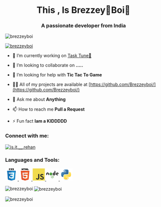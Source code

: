 <h1 align="center">This , Is Brezzey💨Boi👦</h1>
<h3 align="center">A passionate developer from India</h3>

<p align="left"> <img src="https://komarev.com/ghpvc/?username=brezzeyboi&label=Profile%20views&color=0ea9b4&style=plastic" alt="brezzeyboi" /> </p>

<p align="left"> <a href="https://github.com/ryo-ma/github-profile-trophy"><img src="https://github-profile-trophy.vercel.app/?username=brezzeyboi" alt="brezzeyboi" /></a> </p>

- 🔭 I’m currently working on [Task Tune📝](https://github.com/Brezzeyboi/To-Do-list-web-app)

- 👯 I’m looking to collaborate on **.....**

- 🤝 I’m looking for help with **Tic Tac To Game**

- 👨‍💻 All of my projects are available at [https://github.com/Brezzeyboi/](https://github.com/Brezzeyboi/)

- 💬 Ask me about **Anything**

- 📫 How to reach me **Pull a Request**

- ⚡ Fun fact **Iam a KIDDDDD**

<h3 align="left">Connect with me:</h3>
<p align="left">
<a href="https://instagram.com/is.it.__.rehan" target="blank"><img align="center" src="https://raw.githubusercontent.com/rahuldkjain/github-profile-readme-generator/master/src/images/icons/Social/instagram.svg" alt="is.it.__.rehan" height="30" width="40" /></a>
</p>

<h3 align="left">Languages and Tools:</h3>
<p align="left"> <a href="https://www.w3schools.com/css/" target="_blank" rel="noreferrer"> <img src="https://raw.githubusercontent.com/devicons/devicon/master/icons/css3/css3-original-wordmark.svg" alt="css3" width="40" height="40"/> </a> <a href="https://www.w3.org/html/" target="_blank" rel="noreferrer"> <img src="https://raw.githubusercontent.com/devicons/devicon/master/icons/html5/html5-original-wordmark.svg" alt="html5" width="40" height="40"/> </a> <a href="https://developer.mozilla.org/en-US/docs/Web/JavaScript" target="_blank" rel="noreferrer"> <img src="https://raw.githubusercontent.com/devicons/devicon/master/icons/javascript/javascript-original.svg" alt="javascript" width="40" height="40"/> </a> <a href="https://nodejs.org" target="_blank" rel="noreferrer"> <img src="https://raw.githubusercontent.com/devicons/devicon/master/icons/nodejs/nodejs-original-wordmark.svg" alt="nodejs" width="40" height="40"/> </a> <a href="https://www.python.org" target="_blank" rel="noreferrer"> <img src="https://raw.githubusercontent.com/devicons/devicon/master/icons/python/python-original.svg" alt="python" width="40" height="40"/> </a> </p>

<p><img align="left" src="https://github-readme-stats.vercel.app/api/top-langs?username=brezzeyboi&show_icons=true&locale=en&layout=compact" alt="brezzeyboi" /></p>

<p>&nbsp;<img align="center" src="https://github-readme-stats.vercel.app/api?username=brezzeyboi&show_icons=true&locale=en" alt="brezzeyboi" /></p>

<p><img align="center" src="https://github-readme-streak-stats.herokuapp.com/?user=brezzeyboi&" alt="brezzeyboi" /></p>
